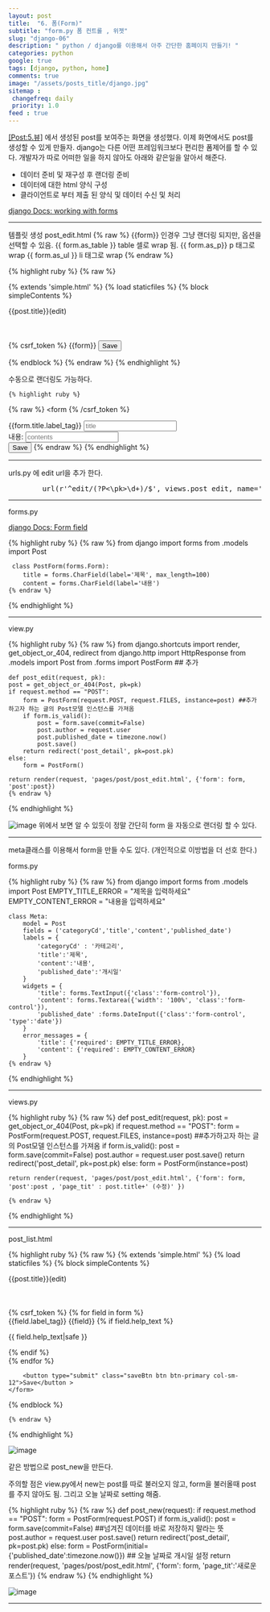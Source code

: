 ```yaml
---
layout: post
title:  "6. 폼(Form)"
subtitle: "form.py 폼 컨트롤 , 위젯"
slug: "django-06"
description: " python / django를 이용해서 아주 간단한 홈페이지 만들기! "
categories: python
google: true
tags: [django, python, home]
comments: true
image: "/assets/posts_title/django.jpg"
sitemap :
 changefreq: daily
 priority: 1.0
feed : true
---
```


[[Post:5.뷰]](/django/2018/01/28/django-05.html) 에서 생성된 post를 보여주는 화면을 생성했다.
이제 화면에서도 post를 생성할 수 있게 만들자.
django는 다른 어떤 프레임워크보다 편리한 폼제어를 할 수 있다.
개발자가 따로 어떠한 일을 하지 않아도 아래와 같은일을 알아서 해준다.

- 데이터 준비 및 재구성 후 랜더링 준비
- 데이터에 대한 html 양식 구성
- 클라이언트로 부터 제출 된 양식 및 데이터 수신 및 처리


[django Docs: working with forms ](https://docs.djangoproject.com/en/2.0/topics/forms/)

--------------------
템플릿 생성 post_edit.html
{% raw %}
{{form}} 인경우 그냥 랜더링 되지만, 옵션을 선택할 수 있음.
{{ form.as_table }} table 셀로 wrap 됨.
{{ form.as_p}} p 태그로 wrap
{{ form.as_ul }} li 태그로 wrap
{% endraw %}

{% highlight ruby %}
{% raw %}

{% extends 'simple.html' %}
{% load staticfiles %}
{% block simpleContents %}
<link rel="stylesheet" href="{% static 'css/post.css' %}">
<p class="bar_title hidden">{{post.title}}(edit)</p>
<div class="post_box row" style="margin-top:50px;">
	<form method="POST" class="post-form"  enctype="multipart/form-data">
		{% csrf_token %}
		 {{form}}
		<button type="submit" class="saveBtn btn btn-primary col-sm-12">Save</button >
	</form>
</div>
{% endblock %}
	{% endraw %}
{% endhighlight %}

수동으로 랜더링도 가능하다.  

 	{% highlight ruby %}
{% raw %}
	<form
		{% /csrf_token %}
 		<div class="form-group">
	    {{form.title.label_tag}}
	    <input type="text" class="form-control" id="{{ form.title.id_for_label }}" aria-describedby="title" placeholder="title">
	  	</div>
	  	<div class="form-group">
	    <label for="{{ form.content.id_for_label }}">내용:</label>
	    <input type="text" class="form-control" id="{{ form.content.id_for_label }}" aria-describedby="contents" placeholder="contents">
	  	</div>
		<button type="submit" class="saveBtn btn btn-primary col-sm-12">Save</button >
	</form>
{% endraw %}
{% endhighlight %}


---------------------------
urls.py 에 edit url을 추가 한다.  
<pre>
		url(r'^edit/(?P<\pk>\d+)/$', views.post_edit, name='post_edit'),
</pre>

----------------------------
forms.py

[django Docs: Form field ](https://docs.djangoproject.com/en/2.0/ref/forms/fields/)

{% highlight ruby %}
	{% raw %}
	from django import forms
	from .models import Post

	 class PostForm(forms.Form):
		title = forms.CharField(label='제목', max_length=100)
		content = forms.CharField(label='내용')
	{% endraw %}
{% endhighlight %}


-----------------------------
view.py

{% highlight ruby %}
	{% raw %}
	from django.shortcuts import render, get_object_or_404, redirect
	from django.http import HttpResponse
	from .models import Post
	from .forms import PostForm ## 추가

	def post_edit(request, pk):
	post = get_object_or_404(Post, pk=pk)
	if request.method == "POST":
		form = PostForm(request.POST, request.FILES, instance=post) ##추가하고자 하는 글의 Post모델 인스턴스를 가져옴
		if form.is_valid():
			post = form.save(commit=False)
			post.author = request.user
			post.published_date = timezone.now()
			post.save()
		return redirect('post_detail', pk=post.pk)
	else:
		form = PostForm()

	return render(request, 'pages/post/post_edit.html', {'form': form, 'post':post})
	{% endraw %}
{% endhighlight %}


![image](/assets/posts_con/django/django_06001.png)
위에서 보면 알 수 있듯이 정말 간단히 form 을 자동으로 랜더링 할 수 있다.  

--------------------------------------------
meta클래스를 이용해서 form을 만들 수도 있다. (개인적으로 이방법을 더 선호 한다.)

forms.py

{% highlight ruby %}
	{% raw %}
from django import forms
from .models import Post
EMPTY_TITLE_ERROR = "제목을 입력하세요"
EMPTY_CONTENT_ERROR = "내용을 입력하세요"


	class Meta:
		model = Post
		fields = ('categoryCd','title','content','published_date')
		labels = {
			'categoryCd' : '카테고리',
			'title':'제목',
			'content':'내용',
			'published_date':'개시일'
		}
		widgets = {
	 		'title': forms.TextInput({'class':'form-control'}),
			'content': forms.Textarea({'width': '100%', 'class':'form-control'}),
			'published_date' :forms.DateInput({'class':'form-control', 'type':'date'})
		}
		error_messages = {
			'title': {'required': EMPTY_TITLE_ERROR},
			'content': {'required': EMPTY_CONTENT_ERROR}
		}
	{% endraw %}
{% endhighlight %}

------------------------------------------------------

views.py

{% highlight ruby %}
	{% raw %}
	def post_edit(request, pk):
	post = get_object_or_404(Post, pk=pk)
	if request.method == "POST":
		form = PostForm(request.POST, request.FILES, instance=post) ##추가하고자 하는 글의 Post모델 인스턴스를 가져옴
		if form.is_valid():
			post = form.save(commit=False)
			post.author = request.user
			post.save()
		return redirect('post_detail', pk=post.pk)
	else:
		form = PostForm(instance=post)

	return render(request, 'pages/post/post_edit.html', {'form': form, 'post':post , 'page_tit' : post.title+' (수정)' })

	{% endraw %}
{% endhighlight %}


---------------------------

post_list.html


{% highlight ruby %}
	{% raw %}
{% extends 'simple.html' %}
{% load staticfiles %}
{% block simpleContents %}
<link rel="stylesheet" href="{% static 'css/post.css' %}">
<p class="bar_title hidden">{{post.title}}(edit)</p>
<div class="post_box row" style="margin-top:50px;">
	<form method="POST" class="post-form"  enctype="multipart/form-data" style="width:100%;">
		{% csrf_token %}
		{% for field in form %}
		<div class="form-group">
			{{field.label_tag}}
			{{field}}  
			{% if field.help_text %}
			<p class="help">{{ field.help_text|safe }}</p>
			{% endif %}
		</div>
		{% endfor %}

		<button type="submit" class="saveBtn btn btn-primary col-sm-12">Save</button >
	</form>
</div>
{% endblock %}

	{% endraw %}
{% endhighlight %}

![image](/assets/posts_con/django/django_06002.png)


같은 방법으로 post_new을 만든다.

주의할 점은 view.py에서 new는 post를 따로 불러오지 않고, form을 불러올때 post를 주지 않아도 됨.  그리고 오늘 날짜로 setting 해줌.

{% highlight ruby %}
	{% raw %}
def post_new(request):
	if request.method == "POST":
		form = PostForm(request.POST)
		if form.is_valid():
			post = form.save(commit=False) ##넘겨진 데이터를 바로 저장하지 말라는 뜻
			post.author = request.user
			post.save()
			return redirect('post_detail', pk=post.pk)
	else:
		form = PostForm(initial={'published_date':timezone.now()}) ## 오늘 날짜로 개시일 설정
	return render(request, 'pages/post/post_edit.html', {'form': form, 'page_tit':'새로운 포스트'})
	{% endraw %}
{% endhighlight %}

![image](/assets/posts_con/django/django_06003.png)


--------------

